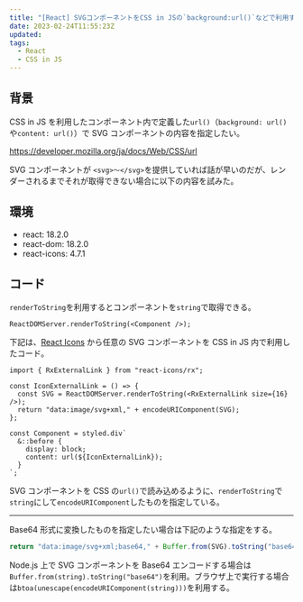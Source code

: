 ```yaml
---
title: "[React] SVGコンポーネントをCSS in JSの`background:url()`などで利用する方法"
date: 2023-02-24T11:55:23Z
updated:
tags:
  - React
  - CSS in JS
---
```


## 背景

CSS in JS を利用したコンポーネント内で定義した`url()`（`background: url()`や`content: url()`）で SVG コンポーネントの内容を指定したい。

https://developer.mozilla.org/ja/docs/Web/CSS/url

SVG コンポーネントが `<svg>〜</svg>`を提供していれば話が早いのだが、レンダーされるまでそれが取得できない場合に以下の内容を試みた。

## 環境

- react: 18.2.0
- react-dom: 18.2.0
- react-icons: 4.7.1

## コード

`renderToString`を利用するとコンポーネントを`string`で取得できる。

```tsx
ReactDOMServer.renderToString(<Component />);
```

下記は、[React Icons](https://react-icons.github.io/react-icons/) から任意の SVG コンポーネントを CSS in JS 内で利用したコード。

```tsx
import { RxExternalLink } from "react-icons/rx";

const IconExternalLink = () => {
  const SVG = ReactDOMServer.renderToString(<RxExternalLink size={16} />);
  return "data:image/svg+xml," + encodeURIComponent(SVG);
};

const Component = styled.div`
  &::before {
    display: block;
    content: url(${IconExternalLink});
  }
`;
```

SVG コンポーネントを CSS の`url()`で読み込めるように、`renderToString`で`string`にして`encodeURIComponent`したものを指定している。

---

Base64 形式に変換したものを指定したい場合は下記のような指定をする。

```js
return "data:image/svg+xml;base64," + Buffer.from(SVG).toString("base64");
```

Node.js 上で SVG コンポーネントを Base64 エンコードする場合は`Buffer.from(string).toString("base64")`を利用。ブラウザ上で実行する場合は`btoa(unescape(encodeURIComponent(string)))`を利用する。
